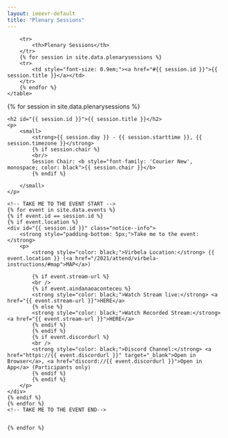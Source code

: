 ```yaml
---
layout: ieeevr-default
title: "Plenary Sessions"
---
```


<style>
    .styled-table {
        border-collapse: collapse;
        margin: 25px 0;
        font-size: 0.8em;
        font-family: sans-serif;
        /*min-width: 400px;*/
        box-shadow: 0 0 20px rgba(0, 0, 0, 0.15);
        display: table;
    }

    .styled-table thead tr {
        background-color: #00aeef;
        color: #ffffff;
        text-align: left;
    }

    .styled-table th,
    .styled-table td {
        padding: 12px 15px;
    }

    .styled-table tbody tr {
        border-bottom: 1px solid #dddddd;
    }

    .styled-table tbody tr:nth-of-type(even) {
        background-color: #f3f3f3;
    }

    .styled-table tbody tr:last-of-type {
        border-bottom: 2px solid #00aeef;
    }

    .styled-table tbody tr.active-row {
        font-weight: bold;
        color: #00aeef;
    }

    input[type='checkbox'] {
        display: none;
    }

    .wrap-collabsible {
        margin: 1rem 0;
    }

    .lbl-toggle {
        display: block;
        font-weight: bold;
        /* font-family: monospace; */
        font-size: 1rem;
        text-align: left;
        padding: 0.1rem;
        color: #00aeef;
        background: #ffffff;
        cursor: pointer;
        border-radius: 7px;
        transition: all 0.25s ease-out;
    }

    .lbl-toggle:hover {
        /*color: #FFF;*/
    }

    .lbl-toggle::before {
        content: ' ';
        display: inline-block;
        border-top: 5px solid transparent;
        border-bottom: 5px solid transparent;
        border-left: 5px solid currentColor;
        vertical-align: middle;
        margin-right: .7rem;
        transform: translateY(-2px);
        transition: transform .2s ease-out;
    }

    .toggle:checked+.lbl-toggle::before {
        transform: rotate(90deg) translateX(-3px);
    }

    .collapsible-content {
        max-height: 0px;
        overflow: hidden;
        transition: max-height .25s ease-in-out;
    }

    .toggle:checked+.lbl-toggle+.collapsible-content {
        max-height: 1500px;
    }

    .toggle:checked+.lbl-toggle {
        border-bottom-right-radius: 0;
        border-bottom-left-radius: 0;
    }

    .collapsible-content .content-inner {
        background: white;
        /* rgba(0, 105, 255, .2);*/
        border-bottom: 1px solid white;
        border-bottom-left-radius: 7px;
        border-bottom-right-radius: 7px;
        padding: .5rem 1rem;
    }

    .collapsible-content p {
        margin-bottom: 0;
    }

    /* video container */
    .video-container {
        overflow: hidden;
        position: relative;
        width: 100%;
    }

    .video-container::after {
        padding-top: 56.25%;
        /* 75% if 4:3*/
        display: block;
        content: '';
    }

    .video-container iframe {
        position: absolute;
        top: 0;
        left: 0;
        width: 100%;
        height: 100%;
    }

</style>


<div>
    <table class="styled-table">

        <tr>
            <th>Plenary Sessions</th>
        </tr>
        {% for session in site.data.plenarysessions %}
        <tr>
            <td style="font-size: 0.9em;"><a href="#{{ session.id }}">{{ session.title }}</a></td>
        </tr>
        {% endfor %}
    </table>
</div>

<div>
    {% for session in site.data.plenarysessions %}

    <h2 id="{{ session.id }}">{{ session.title }}</h2>
    <p>
        <small>
            <strong>{{ session.day }} - {{ session.starttime }}, {{ session.timezone }}</strong>
            {% if session.chair %}
            <br/>
            Session Chair: <b style="font-family: 'Courier New', monospace; color: black">{{ session.chair }}</b>
            {% endif %}

        </small>
    </p>

    <!-- TAKE ME TO THE EVENT START -->
    {% for event in site.data.events %}
    {% if event.id == session.id %}
    {% if event.location %}
    <div id="{{ session.id }}" class="notice--info">
        <strong style="padding-bottom: 5px;">Take me to the event:</strong>
        <p>
            <strong style="color: black;">Virbela Location:</strong> {{ event.location }} (<a href="/2021/attend/virbela-instructions/#map">MAP</a>)

            {% if event.stream-url %}
            <br />
            {% if event.aindanaoaconteceu %}
            <strong style="color: black;">Watch Stream live:</strong> <a href="{{ event.stream-url }}">HERE</a>
            {% else %}
            <strong style="color: black;">Watch Recorded Stream:</strong> <a href="{{ event.stream-url }}">HERE</a>
            {% endif %}
            {% endif %}
            {% if event.discordurl %}
            <br />
            <strong style="color: black;">Discord Channel:</strong> <a href="https://{{ event.discordurl }}" target="_blank">Open in Browser</a>, <a href="discord://{{ event.discordurl }}">Open in App</a> (Participants only)
            {% endif %}
            {% endif %}
        </p>
    </div>
    {% endif %}
    {% endfor %}
    <!-- TAKE ME TO THE EVENT END-->


    {% endfor %}
</div>

